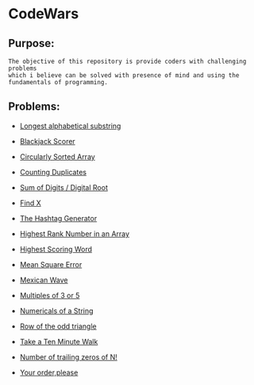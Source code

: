 # CodeWars

## Purpose:

    The objective of this repository is provide coders with challenging problems 
    which i believe can be solved with presence of mind and using the 
    fundamentals of programming.

   
## Problems: 
       
 - [Longest alphabetical substring](https://github.com/Parizval/CodeWars/tree/master/AlphabeticalSubstring)

- [Blackjack Scorer](https://github.com/Parizval/CodeWars/tree/master/BlackjackScorer)

- [Circularly Sorted Array](https://github.com/Parizval/CodeWars/tree/master/Circularly%20Sorted%20Array)
 
 - [Counting Duplicates](https://github.com/Parizval/CodeWars/tree/master/CountingDuplicates)
 
 - [Sum of Digits / Digital Root](https://github.com/Parizval/CodeWars/tree/master/DigitSum)
 
 - [Find X](https://github.com/Parizval/CodeWars/tree/master/Find%20X)
   
 - [The Hashtag Generator](https://github.com/Parizval/CodeWars/tree/master/HashTagGenerator)

 - [Highest Rank Number in an Array](https://github.com/Parizval/CodeWars/tree/master/Highest%20Rank%20Number%20in%20an%20Array)

 - [Highest Scoring Word](https://github.com/Parizval/CodeWars/tree/master/Highest%20Scoring%20Word)

 - [Mean Square Error](https://github.com/Parizval/CodeWars/tree/master/MeanSquareError)

 - [Mexican Wave](https://github.com/Parizval/CodeWars/tree/master/Mexican%20Wave)

 - [Multiples of 3 or 5](https://github.com/Parizval/CodeWars/tree/master/Multiples%20of%203%20or%205)

 - [Numericals of a String](https://github.com/Parizval/CodeWars/tree/master/Numericals%20of%20a%20String)

 - [Row of the odd triangle](https://github.com/Parizval/CodeWars/tree/master/OddTriangle)

 - [Take a Ten Minute Walk](https://github.com/Parizval/CodeWars/tree/master/TenMinuteWalk)

 - [Number of trailing zeros of N!](https://github.com/Parizval/CodeWars/tree/master/TrialingZeros)
 
 - [Your order,please](https://github.com/Parizval/CodeWars/tree/master/YourOrder)